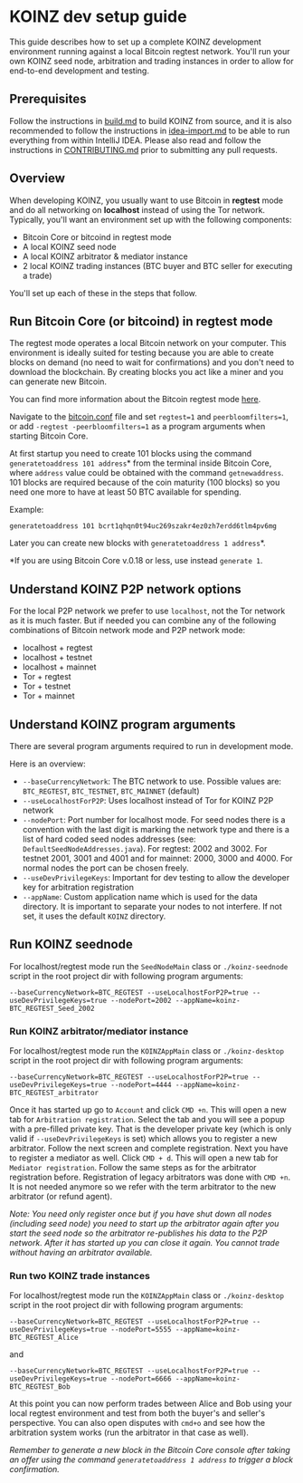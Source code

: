 # KOINZ dev setup guide

This guide describes how to set up a complete KOINZ development environment running against a local Bitcoin regtest network. You'll run your own KOINZ seed node, arbitration and trading instances in order to allow for end-to-end development and testing.


## Prerequisites

Follow the instructions in [build.md](build.md) to build KOINZ from source, and it is also recommended to follow the instructions in [idea-import.md](idea-import.md) to be able to run everything from within IntelliJ IDEA. Please also read and follow the instructions in [CONTRIBUTING.md](../CONTRIBUTING.md) prior to submitting any pull requests.


## Overview

When developing KOINZ, you usually want to use Bitcoin in **regtest** mode and do all networking on **localhost** instead of using the Tor network. Typically, you'll want an environment set up with the following components:

 - Bitcoin Core or bitcoind in regtest mode
 - A local KOINZ seed node
 - A local KOINZ arbitrator & mediator instance
 - 2 local KOINZ trading instances (BTC buyer and BTC seller for executing a trade)

You'll set up each of these in the steps that follow.


## Run Bitcoin Core (or bitcoind) in regtest mode

The regtest mode operates a local Bitcoin network on your computer. This environment is ideally suited for testing because you are able to create blocks on demand (no need to wait for confirmations) and you don't need to download the blockchain. By creating blocks you act like a miner and you can generate new Bitcoin.

You can find more information about the Bitcoin regtest mode [here](https://bitcoin.org/en/developer-examples#regtest-mode).

Navigate to the [bitcoin.conf](https://en.bitcoin.it/wiki/Running_Bitcoin#Bitcoin.conf_Configuration_File) file and set `regtest=1` and `peerbloomfilters=1`, or add `-regtest -peerbloomfilters=1` as a program arguments when starting Bitcoin Core.

At first startup you need to create 101 blocks using the command `generatetoaddress 101 address`* from the terminal inside Bitcoin Core, where `address` value could be obtained with the command `getnewaddress`. 101 blocks are required because of the coin maturity (100 blocks) so you need one more to have at least 50 BTC available for spending.

Example:

    generatetoaddress 101 bcrt1qhqn0t94uc269szakr4ez0zh7erdd6tlm4pv6mg

Later you can create new blocks with `generatetoaddress 1 address`*.

*If you are using Bitcoin Core v.0.18 or less, use instead `generate 1`.

## Understand KOINZ P2P network options

For the local P2P network we prefer to use `localhost`, not the Tor network as it is much faster. But if needed you can combine any of the following combinations of Bitcoin network mode and P2P network mode:

 - localhost + regtest
 - localhost + testnet
 - localhost + mainnet
 - Tor + regtest
 - Tor + testnet
 - Tor + mainnet


## Understand KOINZ program arguments

There are several program arguments required to run in development mode.

Here is an overview:

 - `--baseCurrencyNetwork`: The BTC network to use. Possible values are: `BTC_REGTEST`, `BTC_TESTNET`, `BTC_MAINNET` (default)
 - `--useLocalhostForP2P`: Uses localhost instead of Tor for KOINZ P2P network
 - `--nodePort`: Port number for localhost mode. For seed nodes there is a convention with the last digit is marking the network type and there is a list of hard coded seed nodes addresses (see: `DefaultSeedNodeAddresses.java`). For regtest: 2002 and 3002. For testnet 2001, 3001 and 4001 and for mainnet:  2000, 3000 and 4000. For normal nodes the port can be chosen freely.
 - `--useDevPrivilegeKeys`: Important for dev testing to allow the developer key for arbitration registration
 - `--appName`: Custom application name which is used for the data directory. It is important to separate your nodes to not interfere. If not set, it uses the default `KOINZ` directory.


## Run KOINZ seednode

For localhost/regtest mode run the `SeedNodeMain` class or `./koinz-seednode` script in the root project dir with following program arguments:

    --baseCurrencyNetwork=BTC_REGTEST --useLocalhostForP2P=true --useDevPrivilegeKeys=true --nodePort=2002 --appName=koinz-BTC_REGTEST_Seed_2002


### Run KOINZ arbitrator/mediator instance

For localhost/regtest mode run the `KOINZAppMain` class or `./koinz-desktop` script in the root project dir with following program arguments:

    --baseCurrencyNetwork=BTC_REGTEST --useLocalhostForP2P=true --useDevPrivilegeKeys=true --nodePort=4444 --appName=koinz-BTC_REGTEST_arbitrator

Once it has started up go to `Account` and click `CMD +n`. This will open a new tab for `Arbitration registration`. Select the tab and you will see a popup with a pre-filled private key. That is the developer private key (which is only valid if `--useDevPrivilegeKeys` is set) which allows you to register a new arbitrator. Follow the next screen and complete registration.
Next you have to register a mediator as well. Click `CMD + d`. This will open a new tab for `Mediator registration`. Follow the same steps as for the arbitrator registration before. Registration of legacy arbitrators was done with `CMD +n`. It is not needed anymore so we refer with the term arbitrator to the new arbitrator (or refund agent).

_Note: You need only register once but if you have shut down all nodes (including seed node) you need to start up the arbitrator again after you start the seed node so the arbitrator re-publishes his data to the P2P network. After it has started up you can close it again. You cannot trade without having an arbitrator available._


### Run two KOINZ trade instances

For localhost/regtest mode run the `KOINZAppMain` class or `./koinz-desktop` script in the root project dir with following program arguments:

    --baseCurrencyNetwork=BTC_REGTEST --useLocalhostForP2P=true --useDevPrivilegeKeys=true --nodePort=5555 --appName=koinz-BTC_REGTEST_Alice

and

    --baseCurrencyNetwork=BTC_REGTEST --useLocalhostForP2P=true --useDevPrivilegeKeys=true --nodePort=6666 --appName=koinz-BTC_REGTEST_Bob

At this point you can now perform trades between Alice and Bob using your local regtest environment and test from both the buyer's and seller's perspective. You can also open disputes with `cmd+o` and see how the arbitration system works (run the arbitrator in that case as well).

_Remember to generate a new block in the Bitcoin Core console after taking an offer using the command `generatetoaddress 1 address` to trigger a block confirmation._
